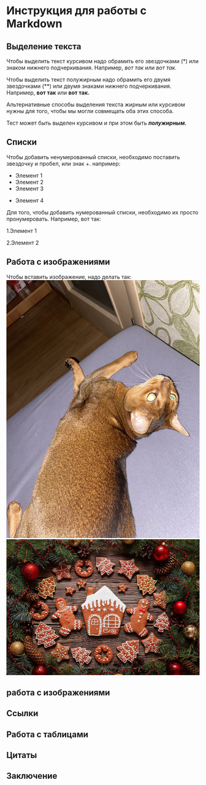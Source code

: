 # Инструкция для работы с Markdown
## Выделение текста

Чтобы выделить текст курсивом надо обрамить его звездочками (*) или знаком нижнего подчеркивания. Например, *вот так* или _вот так._

Чтобы выделить текст полужирным надо обрамить его двумя звездочками (**) или двумя знаками нижнего подчеркивания. Например, **вот так** или __вот так.__

Альтернативные способы выделения текста жирным или курсивом нужны для того, чтобы мы могли совмещать оба этих способа.

Тест может быть выделен курсивом и при этом быть _**полужирным.**_ 
## Списки

Чтобы добавить ненумерованный списки, необходимо поставить звездочку и пробел, или знак +. например:
* Элемент 1
* Элемент 2
* Элемент 3
+ Элемент 4


Для того, чтобы добавить нумерованный списки, необходимо их просто пронумеровать. Например, вот так:

1.Элемент 1

2.Элемент 2

## Работа с изображениями

Чтобы вставить изображение, надо делать так:
![Это Кася](Kassandra.jpg.JPG)
![Рождество](MCr.jpg)

## работа с изображениями
## Ссылки
## Работа с таблицами
## Цитаты
## Заключение
